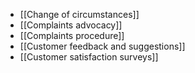 - [[Change of circumstances]]
- [[Complaints advocacy]]
- [[Complaints procedure]]
- [[Customer feedback and suggestions]]
- [[Customer satisfaction surveys]]
